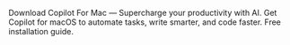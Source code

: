 Download Copilot For Mac — Supercharge your productivity with AI. Get Copilot for macOS to automate tasks, write smarter, and code faster. Free installation guide.
